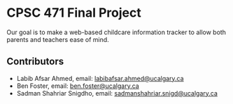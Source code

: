 # CPSC 471 Final Project

Our goal is to make a web-based childcare information tracker to allow both parents and teachers ease of mind. 

## Contributors

- Labib Afsar Ahmed, email: <a href="mailto:labibafsar.ahmed@ucalgary.ca">labibafsar.ahmed@ucalgary.ca</a>
- Ben Foster, email: <a href="mailto:ben.foster@ucalgary.ca">ben.foster@ucalgary.ca</a>
- Sadman Shahriar Snigdho, email: <a href="mailto:sadmanshahriar.snigd@ucalgary.ca">sadmanshahriar.snigd@ucalgary.ca</a>
